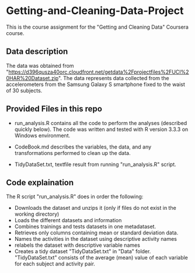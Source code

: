 # Getting-and-Cleaning-Data-Project

This is the course assignment for the "Getting and Cleaning Data" Coursera course.

## Data description

The data was obtained from "https://d396qusza40orc.cloudfront.net/getdata%2Fprojectfiles%2FUCI%20HAR%20Dataset.zip". The data represents data collected from the accelerometers from the Samsung Galaxy S smartphone fixed to the waist of 30 subjects.

## Provided Files in this repo

* run_analysis.R contains all the code to perform the analyses (described quickly below). The code was written and tested with R version 3.3.3 on Windows environment.

* CodeBook.md describes the variables, the data, and any transformations performed to clean up the data.

* TidyDataSet.txt, textfile result from running "run_analysis.R" script.

## Code explaination

The R script "run_analysis.R" does in order the following:
 * Downloads the dataset and unzips it (only if files do not exist in the working directory)
 * Loads the different datasets and information
 * Combines trainings and tests datasets in one metadataset.
 * Retrieves only columns containing mean or standard deviation data.
 * Names the activities in the dataset using descriptive activity names
 * relabels the dataset with descriptive variable names
 * Creates a tidy dataset "TidyDataSet.txt" in "Data" folder. "TidyDataSet.txt" consists of the average (mean) value of each variable for each subject and activity pair.
